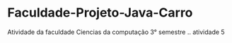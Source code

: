 # Faculdade-Projeto-Java-Carro
Atividade da faculdade Ciencias da computação 3° semestre .. atividade 5
